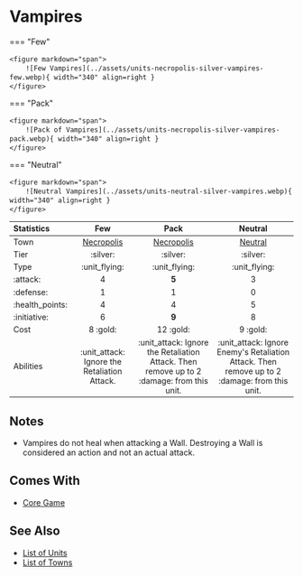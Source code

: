 # Vampires

=== "Few"

    <figure markdown="span">
        ![Few Vampires](../assets/units-necropolis-silver-vampires-few.webp){ width="340" align=right }
    </figure>

=== "Pack"

    <figure markdown="span">
        ![Pack of Vampires](../assets/units-necropolis-silver-vampires-pack.webp){ width="340" align=right }
    </figure>

=== "Neutral"

    <figure markdown="span">
        ![Neutral Vampires](../assets/units-neutral-silver-vampires.webp){ width="340" align=right }
    </figure>


| Statistics | Few | Pack | Neutral |
| :--- | :---: | :---: | :---: |
| Town | [Necropolis](../towns/necropolis.md) | [Necropolis](../towns/necropolis.md) | [Neutral](../towns/neutral.md) |
| Tier | :silver: | :silver: | :silver: |
| Type | :unit_flying: | :unit_flying: | :unit_flying: |
| :attack: | 4 | **5** | 3 |
| :defense: | 1 | 1 | 0 |
| :health_points: | 4 | 4 | 5 |
| :initiative: | 6 | **9** | 8 |
| Cost | 8 :gold: | 12 :gold: | 9 :gold: |
| Abilities | :unit_attack: Ignore the Retaliation Attack. | :unit_attack: Ignore the Retaliation Attack. Then remove up to 2 :damage: from this unit. | :unit_attack: Ignore Enemy's Retaliation Attack. Then remove up to 2 :damage: from this unit. |


## Notes

- Vampires do not heal when attacking a Wall. Destroying a Wall is considered an action and not an actual attack.


## Comes With

- [Core Game](../content/core_game.md)


## See Also

- [List of Units](index.md)
- [List of Towns](../towns/index.md)